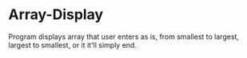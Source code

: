 # Array-Display
Program displays array that user enters as is, from smallest to largest, largest to smallest, or it it'll simply end.
